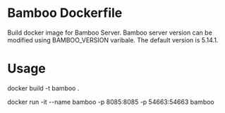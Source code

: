 # Bamboo Dockerfile
Build docker image for Bamboo Server. Bamboo server version can be modified using BAMBOO_VERSION varibale. The default version is 5.14.1.
# Usage 
docker build -t bamboo .

docker run -it --name bamboo -p 8085:8085 -p 54663:54663 bamboo
